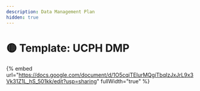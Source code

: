 ```yaml
---
description: Data Management Plan
hidden: true
---
```


# 🟡 Template: UCPH DMP&#x20;

{% embed url="https://docs.google.com/document/d/1O5cqiTEIurMQgiTbqIzJxJrL9x3Vk31Z1L_hS_501kk/edit?usp=sharing" fullWidth="true" %}
